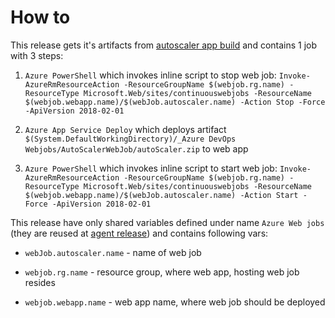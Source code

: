 # How to

This release gets it's artifacts from [autoscaler app build](./autoscaler-app-build.md) and contains 1 job with 3 steps:

1. `Azure PowerShell` which invokes inline script to stop web job: `Invoke-AzureRmResourceAction -ResourceGroupName $(webjob.rg.name) -ResourceType Microsoft.Web/sites/continuouswebjobs -ResourceName $(webjob.webapp.name)/$(webJob.autoscaler.name) -Action Stop -Force -ApiVersion 2018-02-01`

1. `Azure App Service Deploy` which deploys artifact `$(System.DefaultWorkingDirectory)/_Azure DevOps Webjobs/AutoScalerWebJob/autoScaler.zip` to web app

1. `Azure PowerShell` which invokes inline script to start web job: `Invoke-AzureRmResourceAction -ResourceGroupName $(webjob.rg.name) -ResourceType Microsoft.Web/sites/continuouswebjobs -ResourceName $(webjob.webapp.name)/$(webJob.autoscaler.name) -Action Start -Force -ApiVersion 2018-02-01`

This release have only shared variables defined under name `Azure Web jobs` (they are reused at [agent release](./deploy-Agent.md)) and contains following vars:

 - `webJob.autoscaler.name` - name of web job

 - `webjob.rg.name` - resource group, where web app, hosting web job resides

 - `webjob.webapp.name` - web app name, where web job should be deployed